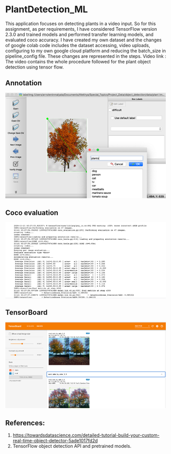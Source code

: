 # PlantDetection_ML
This application focuses on detecting plants in a video input. So for this assignment, as per requirements, I have considered TensorFlow version 2.3.0 and trained models and performed transfer learning models, and evaluated coco accuracy.   I have created my own dataset and the changes of google colab code includes the dataset accessing, video uploads, configuring to my own google cloud platform and reducing the batch_size in pipeline_config file. These changes are represented in the steps.  Video link : The video contains the whole procedure followed for the plant object detection using tensor flow.
## Annotation
![alt text](https://github.com/alekhyaved/PlantDetection_ML/blob/main/lebelImgPicture.png?raw=true)
## Coco evaluation
![alt text](https://github.com/alekhyaved/PlantDetection_ML/blob/main/CocoEvaluation.png?raw=true)

## TensorBoard
![alt text](https://github.com/alekhyaved/PlantDetection_ML/blob/main/Tensorboard.png?raw=true)

## References:
1.	https://towardsdatascience.com/detailed-tutorial-build-your-custom-real-time-object-detector-5ade1017fd2d
2.	TensorFlow object detection API and pretrained models.
